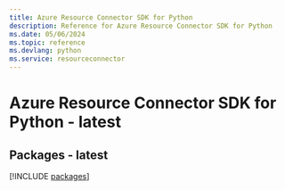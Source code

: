 ```yaml
---
title: Azure Resource Connector SDK for Python
description: Reference for Azure Resource Connector SDK for Python
ms.date: 05/06/2024
ms.topic: reference
ms.devlang: python
ms.service: resourceconnector
---
```

# Azure Resource Connector SDK for Python - latest
## Packages - latest
[!INCLUDE [packages](resource-connector-index.md)]